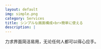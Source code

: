 ```yaml
---
layout: default
img: simple.png
category: Services
title: シンプルな画面構成<br>簡単に使える
description: |
---
```

  力求界面简洁易用，无论任何人都可以得心应手。